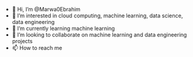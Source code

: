 - 👋 Hi, I’m @Marwa0Ebrahim
- 👀 I’m interested in cloud computing, machine learning, data science, data engineering
- 🌱 I’m currently learning machine learning
- 💞️ I’m looking to collaborate on machine learning and data engineering projects
- 📫 How to reach me 

<!---
Marwa0Ebrahim/Marwa0Ebrahim is a ✨ special ✨ repository because its `README.md` (this file) appears on your GitHub profile.
You can click the Preview link to take a look at your changes.
--->
